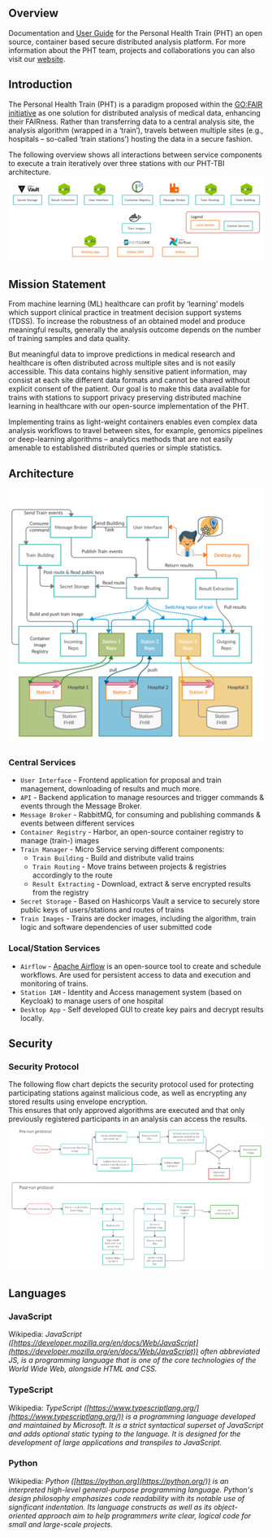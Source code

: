 ## Overview
Documentation and [User Guide](user_guide/user_interface.md) for the Personal Health Train (PHT) an open source, container based secure distributed analysis platform.
For more information about the PHT team, projects and collaborations you can also visit our [website](https://personalhealthtrain.de/).

## Introduction
The Personal Health Train (PHT) is a paradigm proposed within the [GO:FAIR initiative](https://www.go-fair.org/implementation-networks/overview/personal-health-train/) as one solution for distributed
analysis of medical data, enhancing their FAIRness. Rather than transferring data to a central analysis site, the
analysis algorithm (wrapped in a ‘train’), travels between multiple sites (e.g., hospitals – so-called ‘train stations’)
hosting the data in a secure fashion.

The following overview shows all interactions between service components to execute a train iteratively over three stations
with our PHT-TBI architecture.
[![Overview](./images/process_images/pht_services.png)](./images/process_images/pht_services.png)

## Mission Statement
From machine learning (ML) healthcare can profit by ‘learning’ models which support clinical practice in treatment decision
support systems (TDSS). To increase the robustness of an obtained model and produce meaningful results, generally the
analysis outcome depends on the number of training samples and data quality.

But meaningful data to improve predictions in medical research and healthcare is often distributed across multiple sites
and is not easily accessible. This data contains highly sensitive patient information, may consist at each site different
data formats and cannot be shared without explicit consent of the patient. Our goal is to make this data available for trains
with stations to support privacy preserving distributed machine learning in healthcare with our open-source implementation of the PHT.

Implementing trains as light-weight containers enables even complex data analysis workflows to travel between sites, for
example, genomics pipelines or deep-learning algorithms – analytics methods that are not easily amenable to established
distributed queries or simple statistics.

## Architecture
[![Architecture](./images/process_images/execution_short.png)](./images/process_images/execution_short.png)

### Central Services
* `User Interface` - Frontend application for proposal and train management, downloading of results and much more.
* `API` - Backend application to manage resources and trigger commands & events through the Message Broker.
* `Message Broker` - RabbitMQ, for consuming and publishing commands & events between different services
* `Container Registry` - Harbor, an open-source container registry to manage (train-) images
* `Train Manager` - Micro Service serving different components:
  * `Train Building` - Build and distribute valid trains
  * `Train Routing` - Move trains between projects & registries accordingly to the route
  * `Result Extracting` - Download, extract & serve encrypted results from the registry
* `Secret Storage` - Based on Hashicorps Vault a service to securely store public keys of users/stations and routes of trains
* `Train Images` - Trains are docker images, including the algorithm, train logic and software dependencies of user submitted code

### Local/Station Services

[comment]: <> (* Station UI - Self developed service, only from local network accessible to trigger train execution and resource monitoring.)
* `Airflow` - [Apache Airflow](https://airflow.apache.org/) is an open-source tool to create and schedule workflows. Are used for persistent access to data and execution and monitoring of trains.
* `Station IAM` - Identity and Access management system (based on Keycloak) to manage users of one hospital
* `Desktop App` - Self developed GUI to create key pairs and decrypt results locally.
## Security


### Security Protocol
The following flow chart depicts the security protocol used for protecting participating stations against malicious code,
as well as encrypting any stored results using envelope encryption.   
This ensures that only approved algorithms 
are executed and that only previously registered participants in an analysis can access the results. 
[![Security Protocol](./images/process_images/security_protocol.png)](./images/process_images/security_protocol.png)

## Languages

### JavaScript
Wikipedia: *JavaScript ([https://developer.mozilla.org/en/docs/Web/JavaScript](https://developer.mozilla.org/en/docs/Web/JavaScript)) often abbreviated JS, is a programming language that is one of the core technologies of the World Wide Web, alongside HTML and CSS.*

### TypeScript
Wikipedia: *TypeScript ([https://www.typescriptlang.org/](https://www.typescriptlang.org/)) is a programming language developed and maintained by Microsoft. It is a strict syntactical superset of JavaScript and adds optional static typing to the language. 
It is designed for the development of large applications and transpiles to JavaScript.*

### Python
Wikipedia: *Python ([https://python.org](https://python.org/)) is an interpreted high-level general-purpose programming language. Python's design philosophy emphasizes
code readability with its notable use of significant indentation. Its language constructs as well as its object-oriented
approach aim to help programmers write clear, logical code for small and large-scale projects.*
